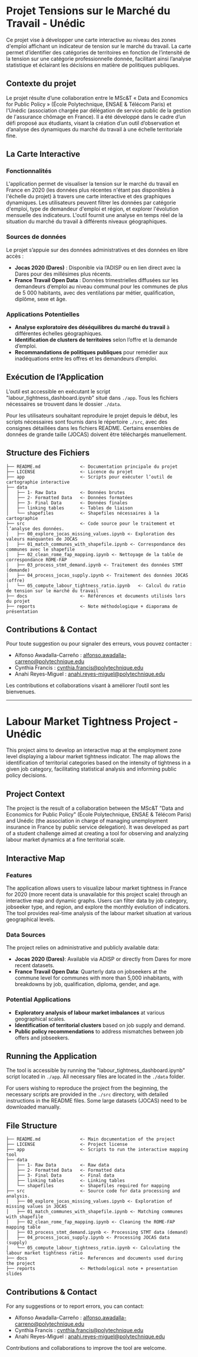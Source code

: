 # Projet Tensions sur le Marché du Travail - Unédic

Ce projet vise à développer une carte interactive au niveau des zones d'emploi affichant un indicateur de tension sur le marché du travail. La carte permet d’identifier des catégories de territoires en fonction de l’intensité de la tension sur une catégorie professionnelle donnée, facilitant ainsi l’analyse statistique et éclairant les décisions en matière de politiques publiques.

## **Contexte du projet**

Le projet résulte d’une collaboration entre le MSc&T « Data and Economics for Public Policy » (École Polytechnique, ENSAE & Télécom Paris) et l'Unédic (association chargée par délégation de service public de la gestion de l'assurance chômage en France). Il a été développé dans le cadre d’un défi proposé aux étudiants, visant la création d’un outil d’observation et d’analyse des dynamiques du marché du travail à une échelle territoriale fine.

## **La Carte Interactive**

### Fonctionnalités

L'application permet de visualiser la tension sur le marché du travail en France en 2020 (les données plus récentes n'étant pas disponibles à l'échelle du projet) à travers une carte interactive et des graphiques dynamiques. Les utilisateurs peuvent filtrer les données par catégorie d'emploi, type de demandeur d'emploi et région, et explorer l'évolution mensuelle des indicateurs. L'outil fournit une analyse en temps réel de la situation du marché du travail à différents niveaux géographiques.

### **Sources de données**

Le projet s’appuie sur des données administratives et des données en libre accès :
- **Jocas 2020 (Dares)** : Disponible via l’ADISP ou en lien direct avec la Dares pour des millésimes plus récents.
- **France Travail Open Data** : Données trimestrielles diffusées sur les demandeurs d’emploi au niveau communal pour les communes de plus de 5 000 habitants, avec des ventilations par métier, qualification, diplôme, sexe et âge.

### **Applications Potentielles**

-   **Analyse exploratoire des déséquilibres du marché du travail** à différentes échelles géographiques.
-   **Identification de clusters de territoires** selon l’offre et la demande d’emploi.
-   **Recommandations de politiques publiques** pour remédier aux inadéquations entre les offres et les demandeurs d’emploi.

## **Exécution de l’Application**

L’outil est accessible en exécutant le script "labour_tightness_dashboard.ipynb" situé dans `./app`. Tous les fichiers nécessaires se trouvent dans le dossier `./data`.

Pour les utilisateurs souhaitant reproduire le projet depuis le début, les scripts nécessaires sont fournis dans le répertoire `./src`, avec des consignes détaillées dans les fichiers README. Certains ensembles de données de grande taille (JOCAS) doivent être téléchargés manuellement.

## **Structure des Fichiers**
```
├── README.md               <- Documentation principale du projet
├── LICENSE                 <- Licence du projet
├── app                     <- Scripts pour exécuter l’outil de cartographie interactive
├── data 
│   ├── 1- Raw Data         <- Données brutes
│   ├── 2- Formatted Data   <- Données formatées
│   ├── 3- Final Data       <- Données finales
│   ├── linking tables      <- Tables de liaison
│   └── shapefiles          <- Shapefiles nécessaires à la cartographie
├── src                     <- Code source pour le traitement et l’analyse des données.
│   ├── 00_explore_jocas_missing_values.ipynb <- Exploration des valeurs manquantes de JOCAS
│   ├── 01_match_communes_with_shapefile.ipynb <- Correspondance des communes avec le shapefile
│   ├── 02_clean_rome_fap_mapping.ipynb <- Nettoyage de la table de correspondance ROME-FAP
│   ├── 03_process_stmt_demand.ipynb <- Traitement des données STMT (demande)
│   ├── 04_process_jocas_supply.ipynb <- Traitement des données JOCAS (offre)
│   └── 05_compute_labour_tightness_ratio.ipynb   <- Calcul du ratio de tension sur le marché du travail
├── docs                    <- Références et documents utilisés lors du projet
├── reports                 <- Note méthodologique + diaporama de présentation
```


## **Contributions & Contact**

Pour toute suggestion ou pour signaler des erreurs, vous pouvez contacter :

-   Alfonso Awadalla-Carreño : [alfonso.awadalla-carreno@polytechnique.edu](mailto:alfonso.awadalla-carreno@polytechnique.edu)
-   Cynthia Francis : [cynthia.francis@polytechnique.edu](mailto:cynthia.francis@polytechnique.edu)
-   Anahi Reyes-Miguel : [anahi.reyes-miguel@polytechnique.edu](mailto:anahi.reyes-miguel@polytechnique.edu)

Les contributions et collaborations visant à améliorer l’outil sont les bienvenues.

------------------------------------------------------------------------

# Labour Market Tightness Project - Unédic

This project aims to develop an interactive map at the employment zone level displaying a labour market tightness indicator. The map allows the identification of territorial categories based on the intensity of tightness in a given job category, facilitating statistical analysis and informing public policy decisions.

## **Project Context**

The project is the result of a collaboration between the MSc&T "Data and Economics for Public Policy" (École Polytechnique, ENSAE & Télécom Paris) and Unédic (the association in charge of managing unemployment insurance in France by public service delegation). It was developed as part of a student challenge aimed at creating a tool for observing and analyzing labour market dynamics at a fine territorial scale.

## **Interactive Map**

### Features

The application allows users to visualize labour market tightness in France for 2020 (more recent data is unavailable for this project scale) through an interactive map and dynamic graphs. Users can filter data by job category, jobseeker type, and region, and explore the monthly evolution of indicators. The tool provides real-time analysis of the labour market situation at various geographical levels.

### **Data Sources**

The project relies on administrative and publicly available data:
- **Jocas 2020 (Dares)**: Available via ADISP or directly from Dares for more recent datasets.
- **France Travail Open Data**: Quarterly data on jobseekers at the commune level for communes with more than 5,000 inhabitants, with breakdowns by job, qualification, diploma, gender, and age.

### **Potential Applications**

-   **Exploratory analysis of labour market imbalances** at various geographical scales.
-   **Identification of territorial clusters** based on job supply and demand.
-   **Public policy recommendations** to address mismatches between job offers and jobseekers.

## **Running the Application**

The tool is accessible by running the "labour_tightness_dashboard.ipynb" script located in `./app`. All necessary files are located in the `./data` folder.

For users wishing to reproduce the project from the beginning, the necessary scripts are provided in the `./src` directory, with detailed instructions in the README files. Some large datasets (JOCAS) need to be downloaded manually.


## **File Structure**
```
├── README.md               <- Main documentation of the project
├── LICENSE                 <- Project license
├── app                     <- Scripts to run the interactive mapping tool
├── data 
│   ├── 1- Raw Data         <- Raw data
│   ├── 2- Formatted Data   <- Formatted data
│   ├── 3- Final Data       <- Final data
│   ├── linking tables      <- Linking tables
│   └── shapefiles          <- Shapefiles required for mapping
├── src                     <- Source code for data processing and analysis.
│   ├── 00_explore_jocas_missing_values.ipynb <- Exploration of missing values in JOCAS
│   ├── 01_match_communes_with_shapefile.ipynb <- Matching communes with shapefile
│   ├── 02_clean_rome_fap_mapping.ipynb <- Cleaning the ROME-FAP mapping table
│   ├── 03_process_stmt_demand.ipynb <- Processing STMT data (demand)
│   ├── 04_process_jocas_supply.ipynb <- Processing JOCAS data (supply)
│   └── 05_compute_labour_tightness_ratio.ipynb <- Calculating the labour market tightness ratio
├── docs                    <- References and documents used during the project
├── reports                 <- Methodological note + presentation slides
```


## **Contributions & Contact**

For any suggestions or to report errors, you can contact:

-   Alfonso Awadalla-Carreño : [alfonso.awadalla-carreno@polytechnique.edu](mailto:alfonso.awadalla-carreno@polytechnique.edu)
-   Cynthia Francis : [cynthia.francis@polytechnique.edu](mailto:cynthia.francis@polytechnique.edu)
-   Anahi Reyes-Miguel : [anahi.reyes-miguel@polytechnique.edu](mailto:anahi.reyes-miguel@polytechnique.edu)

Contributions and collaborations to improve the tool are welcome.
